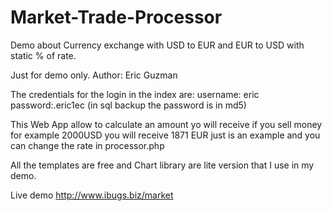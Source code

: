 # Market-Trade-Processor
Demo about Currency exchange with USD to EUR and EUR to USD with static % of rate. 

Just for demo only. 
Author: Eric Guzman 

The credentials for the login in the index are: 
username: eric 
password:.eric1ec (in sql backup the password is in md5)

This Web App allow to calculate an amount yo will receive if you sell money for example 2000USD you will receive 1871 EUR
just is an example and you can change the rate in processor.php

All the templates are free and Chart library are lite version that I use in my demo.

Live demo http://www.ibugs.biz/market
